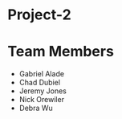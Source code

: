 # Project-2

# Team Members

 * Gabriel Alade
 * Chad Dubiel
 * Jeremy Jones
 * Nick Orewiler
 * Debra Wu
